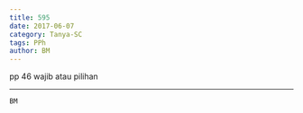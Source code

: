 ```yaml
---
title: 595
date: 2017-06-07
category: Tanya-SC
tags: PPh
author: BM
---
```


pp 46 wajib atau pilihan

---



`BM`
